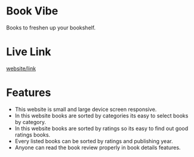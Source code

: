 
# Book Vibe

Books to freshen up your bookshelf.

# Live Link

[website/link](https://assignment-8-ayathree.netlify.app/)

# Features

- This website is small and large device screen responsive.
- In this website books are sorted by categories its easy to select books by category.
- In this website books are sorted by ratings so its easy to find out good ratings books.
- Every listed books can be sorted by ratings and publishing year.
- Anyone can read the book review properly in book details features.



